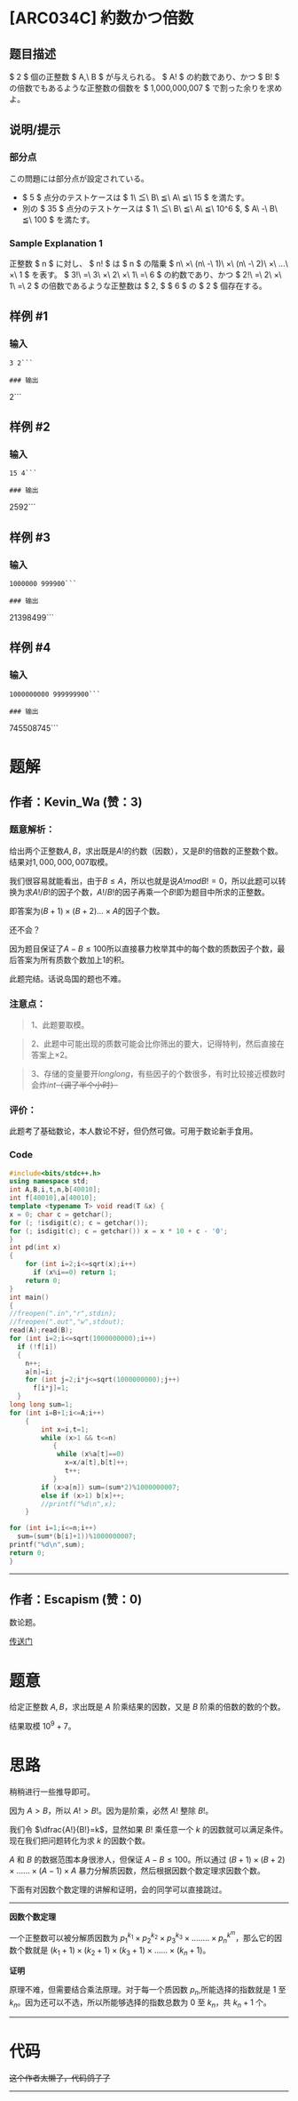 # [ARC034C] 約数かつ倍数

## 题目描述

[problemUrl]: https://atcoder.jp/contests/arc034/tasks/arc034_3

$ 2 $ 個の正整数 $ A,\ B $ が与えられる。 $ A! $ の約数であり、かつ $ B! $ の倍数でもあるような正整数の個数を $ 1,000,000,007 $ で割った余りを求めよ。

## 说明/提示

### 部分点

この問題には部分点が設定されている。

- $ 5 $ 点分のテストケースは $ 1\ ≦\ B\ ≦\ A\ ≦\ 15 $ を満たす。
- 別の $ 35 $ 点分のテストケースは $ 1\ ≦\ B\ ≦\ A\ ≦\ 10^6 $, $ A\ -\ B\ ≦\ 100 $ を満たす。

### Sample Explanation 1

正整数 $ n $ に対し、 $ n! $ は $ n $ の階乗 $ n\ ×\ (n\ -\ 1)\ ×\ (n\ -\ 2)\ ×\ ...\ ×\ 1 $ を表す。 $ 3!\ =\ 3\ ×\ 2\ ×\ 1\ =\ 6 $ の約数であり、かつ $ 2!\ =\ 2\ ×\ 1\ =\ 2 $ の倍数であるような正整数は $ 2, $ $ 6 $ の $ 2 $ 個存在する。

## 样例 #1

### 输入

```
3 2```

### 输出

```
2```

## 样例 #2

### 输入

```
15 4```

### 输出

```
2592```

## 样例 #3

### 输入

```
1000000 999900```

### 输出

```
21398499```

## 样例 #4

### 输入

```
1000000000 999999900```

### 输出

```
745508745```

# 题解

## 作者：Kevin_Wa (赞：3)

### 题意解析：

给出两个正整数$A,B$，求出既是$A!$的约数（因数），又是$B!$的倍数的正整数个数。结果对$1,000,000,007$取模。

我们很容易就能看出，由于$B \leq A$，所以也就是说$A! mod B!=0$，所以此题可以转换为求$A! / B!$的因子个数，$A! / B!$的因子再乘一个$B!$即为题目中所求的正整数。

即答案为$(B+1) \times (B+2)...\times A$的因子个数。

还不会？

因为题目保证了$A-B\leq 100$所以直接暴力枚举其中的每个数的质数因子个数，最后答案为所有质数个数加上$1$的积。

此题完结。话说岛国的题也不难。

### 注意点：

> 1、此题要取模。

> 2、此题中可能出现的质数可能会比你筛出的要大，记得特判，然后直接在答案上$\times 2$。

> 3、存储的变量要开$long long$，有些因子的个数很多，有时比较接近模数时会炸$int$~~（调了半个小时）~~

### 评价：

此题考了基础数论，本人数论不好，但仍然可做。可用于数论新手食用。

### Code
```cpp
#include<bits/stdc++.h>
using namespace std;
int A,B,i,t,n,b[40010];
int f[40010],a[40010];
template <typename T> void read(T &x) {
x = 0; char c = getchar();
for (; !isdigit(c); c = getchar());
for (; isdigit(c); c = getchar()) x = x * 10 + c - '0';
}
int pd(int x)
{
	for (int i=2;i<=sqrt(x);i++)
	  if (x%i==0) return 1;
	return 0;
}
int main()
{
//freopen(".in","r",stdin);
//freopen(".out","w",stdout);
read(A);read(B);
for (int i=2;i<=sqrt(1000000000);i++)
  if (!f[i])
  {
  	n++;
  	a[n]=i;
  	for (int j=2;i*j<=sqrt(1000000000);j++)
  	  f[i*j]=1;
  }
long long sum=1;
for (int i=B+1;i<=A;i++)
    {
    	int x=i,t=1;
    	while (x>1 && t<=n)
		   {
		   	while (x%a[t]==0)
		   	  x=x/a[t],b[t]++;
		   	  t++;
		   }
		if (x>a[n]) sum=(sum*2)%1000000007;
		else if (x>1) b[x]++;
		//printf("%d\n",x);
	}

for (int i=1;i<=n;i++)
  sum=(sum*(b[i]+1))%1000000007;
printf("%d\n",sum);
return 0;
}
```


---

## 作者：Escapism (赞：0)

数论题。

[传送门](https://www.luogu.com.cn/problem/AT1195)

# 题意

给定正整数 $A,B$，求出既是 $A$ 阶乘结果的因数，又是 $B$ 阶乘的倍数的数的个数。

结果取模 $10^9 + 7$。

# 思路

稍稍进行一些推导即可。

因为 $A>B$，所以 $A!>B!$。因为是阶乘，必然 $A!$ 整除 $B!$。

我们令 $\dfrac{A!}{B!}=k$，显然如果 $B!$ 乘任意一个 $k$ 的因数就可以满足条件。现在我们把问题转化为求 $k$ 的因数个数。

$A$ 和 $B$ 的数据范围本身很渗人，但保证 $A-B\leq100$。所以通过 $(B+1) \times (B + 2) \times......\times(A-1) \times A$ 暴力分解质因数，然后根据因数个数定理求因数个数。

下面有对因数个数定理的讲解和证明，会的同学可以直接跳过。

---

**因数个数定理**

一个正整数可以被分解质因数为 $p_1^{k_1}\times p_2^{k_2} \times p_3^{k_3} \times........\times p_n^{k^m}$，那么它的因数个数就是 $(k_1+1)\times(k_2+1)\times(k_3+1)\times......\times(k_n+1)$。

**证明**

原理不难，但需要结合乘法原理。对于每一个质因数 $p_n$,所能选择的指数就是 $1$ 至 $k_n$。因为还可以不选，所以所能够选择的指数总数为 $0$ 至 $k_n$，共 $k_n+1$ 个。

---

# 代码

~~这个作者太懒了，代码鸽子了~~

---

